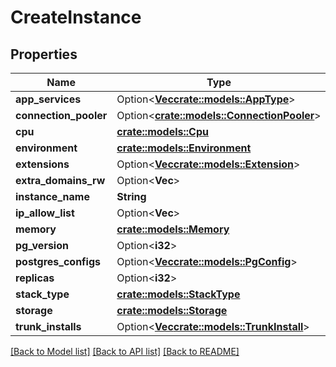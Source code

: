 # CreateInstance

## Properties

Name | Type | Description | Notes
------------ | ------------- | ------------- | -------------
**app_services** | Option<[**Vec<crate::models::AppType>**](AppType.md)> |  | [optional]
**connection_pooler** | Option<[**crate::models::ConnectionPooler**](ConnectionPooler.md)> |  | [optional]
**cpu** | [**crate::models::Cpu**](Cpu.md) |  | 
**environment** | [**crate::models::Environment**](Environment.md) |  | 
**extensions** | Option<[**Vec<crate::models::Extension>**](Extension.md)> |  | [optional]
**extra_domains_rw** | Option<**Vec<String>**> |  | [optional]
**instance_name** | **String** |  | 
**ip_allow_list** | Option<**Vec<String>**> |  | [optional]
**memory** | [**crate::models::Memory**](Memory.md) |  | 
**pg_version** | Option<**i32**> |  | [optional]
**postgres_configs** | Option<[**Vec<crate::models::PgConfig>**](PgConfig.md)> |  | [optional]
**replicas** | Option<**i32**> |  | [optional]
**stack_type** | [**crate::models::StackType**](StackType.md) |  | 
**storage** | [**crate::models::Storage**](Storage.md) |  | 
**trunk_installs** | Option<[**Vec<crate::models::TrunkInstall>**](TrunkInstall.md)> |  | [optional]

[[Back to Model list]](../README.md#documentation-for-models) [[Back to API list]](../README.md#documentation-for-api-endpoints) [[Back to README]](../README.md)


